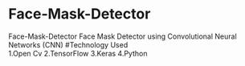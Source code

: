 # Face-Mask-Detector
Face-Mask-Detector Face Mask Detector using Convolutional Neural Networks (CNN) 
#Technology Used   
1.Open Cv 
2.TensorFlow 
3.Keras 
4.Python
